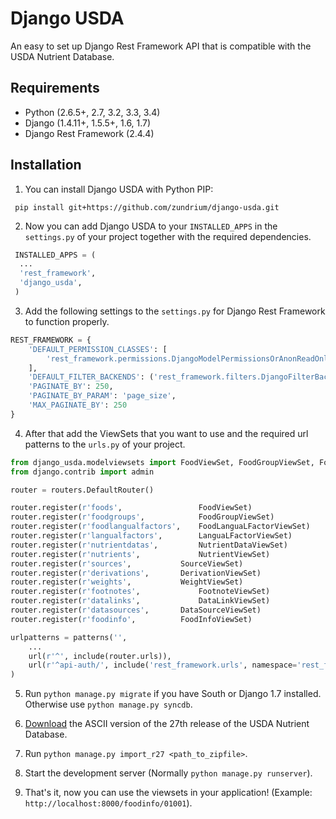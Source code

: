 # Django USDA

An easy to set up Django Rest Framework API that is compatible with the USDA Nutrient Database.

## Requirements
- Python (2.6.5+, 2.7, 3.2, 3.3, 3.4)
- Django (1.4.11+, 1.5.5+, 1.6, 1.7)
- Django Rest Framework (2.4.4)

## Installation
1. You can install Django USDA with Python PIP:

  ```
   pip install git+https://github.com/zundrium/django-usda.git
  ```
  
2. Now you can add Django USDA to your `INSTALLED_APPS` in the `settings.py` of your project together with the required dependencies.

  ```python
   INSTALLED_APPS = (
    ...
    'rest_framework',
    'django_usda',
   )
  ```

3. Add the following settings to the `settings.py` for Django Rest Framework to function properly.

  ```python
  REST_FRAMEWORK = {
      'DEFAULT_PERMISSION_CLASSES': [
          'rest_framework.permissions.DjangoModelPermissionsOrAnonReadOnly'
      ],
      'DEFAULT_FILTER_BACKENDS': ('rest_framework.filters.DjangoFilterBackend',),
      'PAGINATE_BY': 250,
      'PAGINATE_BY_PARAM': 'page_size',
      'MAX_PAGINATE_BY': 250
  }
  ```

4. After that add the ViewSets that you want to use and the required url patterns to the `urls.py` of your project.

  ```python
  from django_usda.modelviewsets import FoodViewSet, FoodGroupViewSet, FoodLanguaLFactorViewSet, LanguaLFactorViewSet, NutrientDataViewSet, NutrientViewSet, SourceViewSet, DerivationViewSet, WeightViewSet, FootnoteViewSet, DataLinkViewSet, DataSourceViewSet, FoodInfoViewSet
  from django.contrib import admin
  
  router = routers.DefaultRouter()
  
  router.register(r'foods', 				FoodViewSet)
  router.register(r'foodgroups', 			FoodGroupViewSet)
  router.register(r'foodlangualfactors', 	FoodLanguaLFactorViewSet)
  router.register(r'langualfactors', 		LanguaLFactorViewSet)
  router.register(r'nutrientdatas', 		NutrientDataViewSet)
  router.register(r'nutrients', 			NutrientViewSet)
  router.register(r'sources', 			SourceViewSet)
  router.register(r'derivations', 		DerivationViewSet)
  router.register(r'weights', 			WeightViewSet)
  router.register(r'footnotes', 			FootnoteViewSet)
  router.register(r'datalinks', 			DataLinkViewSet)
  router.register(r'datasources', 		DataSourceViewSet)
  router.register(r'foodinfo', 			FoodInfoViewSet)
  
  urlpatterns = patterns('',
      ...
      url(r'^', include(router.urls)),
      url(r'^api-auth/', include('rest_framework.urls', namespace='rest_framework')),
  )
  ```

5. Run `python manage.py migrate` if you have South or Django 1.7 installed. Otherwise use `python manage.py syncdb`.

6. [Download][1] the ASCII version of the 27th release of the USDA Nutrient Database.

7. Run `python manage.py import_r27 <path_to_zipfile>`.

8. Start the development server (Normally `python manage.py runserver`).

9. That's it, now you can use the viewsets in your application! (Example: `http://localhost:8000/foodinfo/01001`).
 
[1]: http://www.ars.usda.gov/Services/docs.htm?docid=24912
